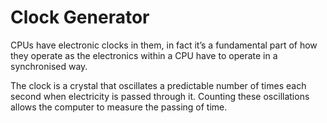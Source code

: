 
# Clock Generator
CPUs have electronic clocks in them, in fact it’s a fundamental part of how they operate as the electronics within a CPU have to operate in a synchronised way.

The clock is a crystal that oscillates a predictable number of times each second when electricity is passed through it. Counting these oscillations allows the computer to measure the passing of time.
